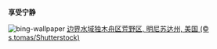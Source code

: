 
**享受宁静**

![bing-wallpaper](https://www.bing.com/th?id=OHR.MinnesotaWaters_ZH-CN6078521418_1920x1080.jpg)
[边界水域独木舟区荒野区, 明尼苏达州, 美国 (© s.tomas/Shutterstock)](https://www.bing.com/search?q=+%E6%98%8E%E5%B0%BC%E8%8B%8F%E8%BE%BE%E5%B7%9E%E8%BE%B9%E7%95%8C%E6%B0%B4%E5%9F%9F&amp;form=hpcapt&amp;mkt=zh-cn)
  